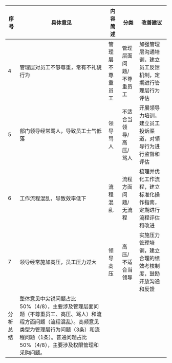 | 序号 | 具体意见 | 内容简述 | 分类 | 改善建议 |
| --- | --- | --- | --- | --- |
| 4 | 管理层对员工不够尊重，常有不礼貌行为 | 管理层不尊重员工 | 管理层面问题/不尊重员工 | 加强管理层沟通培训，建立员工反馈机制，定期进行管理层行为评估 |
| 5 | 部门领导经常骂人，导致员工士气低落 | 领导骂人 | 不适合当领导/高压/骂人 | 开展领导力培训，建立员工投诉渠道，对领导行为进行监督和评估 |
| 6 | 工作流程混乱，导致效率低下 | 流程混乱 | 流程方面问题/无流程 | 梳理并优化工作流程，建立标准化操作指南，定期进行流程评估和改进 |
| 7 | 领导经常施加高压，员工压力过大 | 领导高压 | 高压/不适合当领导 | 实施压力管理培训，建立合理的绩效考核制度，鼓励开放沟通和反馈 |
| 分析总结 | 整体意见中尖锐问题占比50%（4/8），主要涉及管理层面问题（不尊重员工、高压、骂人）和流程方面问题（流程混乱）。高频意见类型为管理层行为问题（3条）和流程问题（1条）。普通问题占比50%（4/8），主要涉及权限管理和采购问题。 |